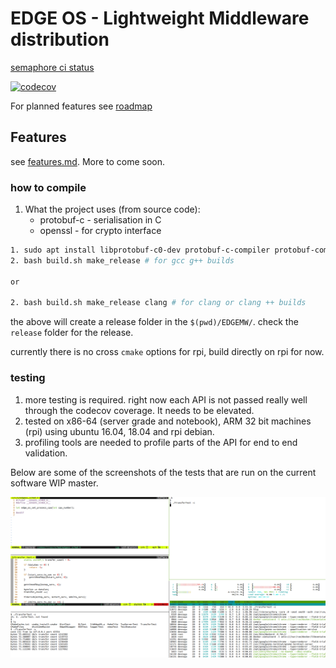 # EDGE OS - Lightweight Middleware distribution

[semaphore ci status](https://devnaga.semaphoreci.com/dashboards/my-work)

[![codecov](https://codecov.io/gh/DevNaga/EDGEMW/branch/master/graph/badge.svg)](https://codecov.io/gh/DevNaga/EDGEMW)

For planned features see [roadmap](roadmap.md)

## Features

see [features.md](features.md). More to come soon.


### how to compile

1. What the project uses (from source code):
    - protobuf-c - serialisation in C
    - openssl - for crypto interface


```bash
1. sudo apt install libprotobuf-c0-dev protobuf-c-compiler protobuf-compiler libprotobuf-dev libprotoc-dev libprotobuf-c-dev cmake make gcc g++ clang clang++
2. bash build.sh make_release # for gcc g++ builds

or 

2. bash build.sh make_release clang # for clang or clang ++ builds

```

the above will create a release folder in the `$(pwd)/EDGEMW/`. check the `release` folder for the release.

currently there is no cross `cmake` options for rpi, build directly on rpi for now.

### testing

1. more testing is required. right now each API is not passed really well through the codecov coverage. It needs to be elevated.
2. tested on x86-64 (server grade and notebook), ARM 32 bit machines (rpi) using ubuntu 16.04, 18.04 and rpi debian.
3. profiling tools are needed to profile parts of the API for end to end validation.

Below are some of the screenshots of the tests that are run on the current software WIP master.


![](tests/tcp_perf_test.png?raw=true)

